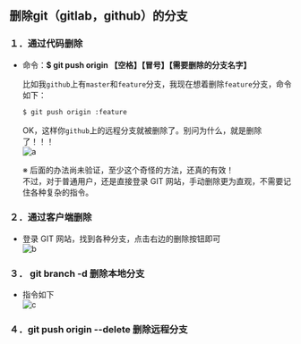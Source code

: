 ## 删除git（gitlab，github）的分支



### １．通过代码删除

- 命令：**$ git push origin 【空格】【冒号】【需要删除的分支名字】**

  比如我`github`上有`master`和`feature`分支，我现在想着删除`feature`分支，命令如下：

  ```bash
  $ git push origin :feature
  ```

  OK，这样你`github`上的远程分支就被删除了。别问为什么，就是删除了！！！  
  ![a](https://img-blog.csdn.net/20151022183544131?watermark/2/text/aHR0cDovL2Jsb2cuY3Nkbi5uZXQv/font/5a6L5L2T/fontsize/400/fill/I0JBQkFCMA==/dissolve/70/gravity/SouthEast)

  ※ 后面的办法尚未验证，至少这个奇怪的方法，还真的有效！  
  不过，对于普通用户，还是直接登录 GIT 网站，手动删除更为直观，不需要记住各种复杂的指令。

### ２．通过客户端删除

- 登录 GIT 网站，找到各种分支，点击右边的删除按钮即可  
  ![b](https://img-blog.csdn.net/201805301035080?watermark/2/text/aHR0cHM6Ly9ibG9nLmNzZG4ubmV0L3Rhb3d1aHVhMDUwNQ==/font/5a6L5L2T/fontsize/400/fill/I0JBQkFCMA==/dissolve/70)

### ３． git branch -d <BranchName> 删除本地分支

- 指令如下  
  ![c](https://img-blog.csdnimg.cn/20200723154657103.png)

### ４．git push origin --delete <BranchName> 删除远程分支
